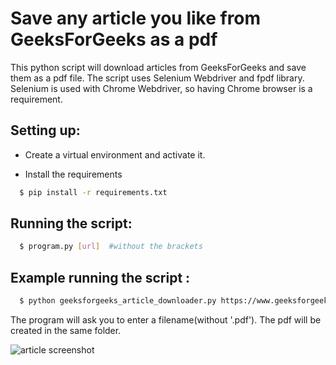 # Save any article you like from GeeksForGeeks as a pdf

This python script will download articles from GeeksForGeeks and save them as a pdf file. The script uses Selenium Webdriver and fpdf library. Selenium is used with Chrome Webdriver, so having Chrome browser is a requirement.

## Setting up:

- Create a virtual environment and activate it.

- Install the requirements

```sh
  $ pip install -r requirements.txt
```

## Running the script:

```sh
  $ program.py [url]  #without the brackets
```

## Example running the script :

```sh
  $ python geeksforgeeks_article_downloader.py https://www.geeksforgeeks.org/shortest-path-faster-algorithm/?ref=leftbar-rightbar
```

The program will ask you to enter a filename(without '.pdf'). The pdf will be created in the same folder.

![article screenshot](https://github.com/Ayush7614/Hacking-Scripts/blob/newbranch/Python/Geeks%20for%20Geeks%20Article%20Downloader/geeksforgeeks_article_downloader.jpg)
